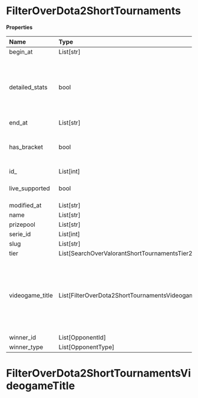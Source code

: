 # FilterOverDota2ShortTournaments

**Properties**

| Name            | Type                                                | Required | Description                                                                                              |
| :-------------- | :-------------------------------------------------- | :------- | :------------------------------------------------------------------------------------------------------- |
| begin_at        | List[str]                                           | ❌       |                                                                                                          |
| detailed_stats  | bool                                                | ❌       | Whether the tournament is expected to have detailed statistics available                                 |
| end_at          | List[str]                                           | ❌       |                                                                                                          |
| has_bracket     | bool                                                | ❌       | Whether the tournament has a bracket                                                                     |
| id\_            | List[int]                                           | ❌       |                                                                                                          |
| live_supported  | bool                                                | ❌       | Whether live is supported                                                                                |
| modified_at     | List[str]                                           | ❌       |                                                                                                          |
| name            | List[str]                                           | ❌       |                                                                                                          |
| prizepool       | List[str]                                           | ❌       |                                                                                                          |
| serie_id        | List[int]                                           | ❌       |                                                                                                          |
| slug            | List[str]                                           | ❌       |                                                                                                          |
| tier            | List[SearchOverValorantShortTournamentsTier2]       | ❌       |                                                                                                          |
| videogame_title | List[FilterOverDota2ShortTournamentsVideogameTitle] | ❌       | A videogame title id or slug. <br/>Only for `/csgo/*`, `/codmw/*`, `/fifa/*` and `/ow/*` endpoints <br/> |
| winner_id       | List[OpponentId]                                    | ❌       |                                                                                                          |
| winner_type     | List[OpponentType]                                  | ❌       |                                                                                                          |

# FilterOverDota2ShortTournamentsVideogameTitle

<!-- This file was generated by liblab | https://liblab.com/ -->

